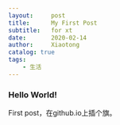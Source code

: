 ```yaml
---
layout:     post                    
title:      My First Post               
subtitle:   for xt      
date:       2020-02-14              
author:     Xiaotong                      
catalog: true                       
tags:                               
    - 生活
---
```




### Hello World!

First post，在github.io上插个旗。

